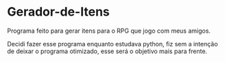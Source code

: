 # Gerador-de-Itens

Programa feito para gerar itens para o RPG que jogo com meus amigos.

Decidi fazer esse programa enquanto estudava python, fiz sem a intenção de deixar o programa otimizado, esse será o objetivo mais para frente.
